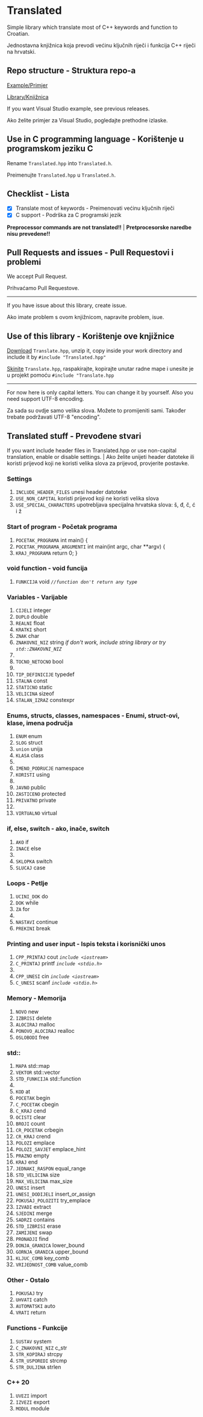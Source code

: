 # Translated
Simple library which translate most of C++ keywords and function  to Croatian.

Jednostavna knjižnica koja prevodi većinu ključnih riječi i funkcija C++ riječi na hrvatski.

## Repo structure - Struktura repo-a
[Example/Primjer](https://github.com/ringwormGO-organization/Translated/tree/main/Example)

[Library/Knjižnica](https://github.com/ringwormGO-organization/Translated/tree/main/Library)

If you want Visual Studio example, see previous releases.

Ako želite primjer za Visual Studio, pogledajte prethodne izlaske.

## Use in C programming language - Korištenje u programskom jeziku C
Rename `Translated.hpp` into `Translated.h`.

Preimenujte `Translated.hpp` u `Translated.h`.

## Checklist - Lista
- [x] Translate most of keywords - Preimenovati većinu ključnih riječi
- [x] C support - Podrška za C programski jezik

**Preprocessor commands are not translated!!** | **Pretprocesorske naredbe nisu prevedene!!**

## Pull Requests and issues - Pull Requestovi i problemi
We accept Pull Request.

Prihvaćamo Pull Requestove.
__________________________________________________________________________

If you have issue about this library, create issue.

Ako imate problem s ovom knjižnicom, napravite problem, isue.

## Use of this library - Korištenje ove knjižnice

[Download](https://github.com/ringwormGO-organization/Translated/releases/tag/v2.0.0) `Translate.hpp`, unzip it, copy inside your work directory and include it by `#include "Translated.hpp"`

[Skinite](https://github.com/ringwormGO-organization/Translated/releases/tag/v2.0.0) `Translate.hpp`, raspakirajte, kopirajte unutar radne mape i unesite je u projekt pomoću `#include "Translate.hpp`

-------------------------------------

For now here is only capital letters. You can change it by yourself. Also you need support UTF-8 encoding.

Za sada su ovdje samo velika slova. Možete to promijeniti sami. Također trebate podržavati UTF-8 "encoding".

## Translated stuff - Prevođene stvari
If you want include header files in Translated.hpp or use non-capital translation, enable or disable settings. | Ako želite unijeti header datoteke ili koristi prijevod koji ne koristi velika slova za prijevod, provjerite postavke.

### Settings
1. `INCLUDE_HEADER_FILES` unesi header datoteke
2. `USE_NON_CAPITAL` koristi prijevod koji ne koristi velika slova
3. `USE_SPECIAL_CHARACTERS` upotrebljava specijalna hrvatska slova: š, đ, č, ć i ž
### Start of program - Početak programa
1. `POCETAK_PROGRAMA` int main() {
2. `POCETAK_PROGRAMA_ARGUMENTI` int main(int argc, char **argv) {
3. `KRAJ_PROGRAMA` return 0; }

### void function - void funcija
1. `FUNKCIJA` void *```//function don't return any type```*

### Variables - Varijable
1. `CIJELI` integer
2. `DUPLO` double
3. `REALNI` float
4. `KRATKI` short
5. `ZNAK` char
6. `ZNAKOVNI_NIZ` string *if don't work, include string library or try `std::ZNAKOVNI_NIZ`*
7. 
8. `TOCNO_NETOCNO` bool
9. 
10. `TIP_DEFINICIJE` typedef
11. `STALNA` const
12. `STATICNO` static
13. `VELICINA` sizeof
14. `STALAN_IZRAZ` constexpr

### Enums, structs, classes, namespaces - Enumi, struct-ovi, klase, imena područja
1. `ENUM` enum
2. `SLOG` struct
3. `union` unija
4. `KLASA` class
5. 
6. `IMENO_PODRUCJE` namespace
7. `KORISTI` using
8. 
9. `JAVNO` public
10. `ZASTICENO` protected
11. `PRIVATNO` private
12. 
13. `VIRTUALNO` virtual

### if, else, switch - ako, inače, switch
1. `AKO` if
2. `INACE` else
3. 
4. `SKLOPKA` switch
5. `SLUCAJ` case

### Loops - Petlje
1. `UCINI_DOK` do
2. `DOK` while
3. `ZA` for
4. 
5. `NASTAVI` continue
6. `PREKINI` break

### Printing and user input - Ispis teksta i korisnički unos
1. `CPP_PRINTAJ` cout *`include <iostream>`*
2. `C_PRINTAJ` printf *`include <stdio.h>`*
3. 
4. `CPP_UNESI` cin *`include <iostream>`*
5. `C_UNESI` scanf *`include <stdio.h>`*

### Memory - Memorija
1. `NOVO` new
2. `IZBRISI` delete
3. `ALOCIRAJ` malloc
4. `PONOVO_ALOCIRAJ` realloc
5. `OSLOBODI` free

### std::
1. `MAPA` std::map
2. `VEKTOR` std::vector
3. `STD_FUNKCIJA` std::function
4. 
5. `KOD` at
6. `POCETAK` begin
7. `C_POCETAK` cbegin
8. `C_KRAJ` cend
9. `OCISTI` clear
10. `BROJI` count
11. `CR_POCETAK` crbegin
12. `CR_KRAJ` crend
13. `POLOZI` emplace
14. `POLOZI_SAVJET` emplace_hint
15. `PRAZNO` empty
16. `KRAJ` end
17. `JEDNAKI_RASPON` equal_range
18. `STD_VELICINA` size
19. `MAX_VELICINA` max_size
20. `UNESI` insert
21. `UNESI_DODIJELI` insert_or_assign
22. `POKUSAJ_POLOZITI` try_emplace
23. `IZVADI` extract
24. `SJEDINI` merge
25. `SADRZI` contains
26. `STD_IZBRISI` erase
27. `ZAMIJENI` swap
28. `PRONADJI` find
29. `DONJA_GRANICA` lower_bound
30. `GORNJA_GRANICA` upper_bound
31. `KLJUC_COMB` key_comb
32. `VRIJEDNOST_COMB` value_comb

### Other - Ostalo
1. `POKUSAJ` try
2. `UHVATI` catch
3. `AUTOMATSKI` auto
4. `VRATI` return

### Functions - Funkcije
1. `SUSTAV` system
2. `C_ZNAKOVNI_NIZ` c_str
3. `STR_KOPIRAJ` strcpy
4. `STR_USPOREDI` strcmp
5. `STR_DULJINA` strlen

### C++ 20
1. `UVEZI` import
2. `IZVEZI` export
3. `MODUL` module
